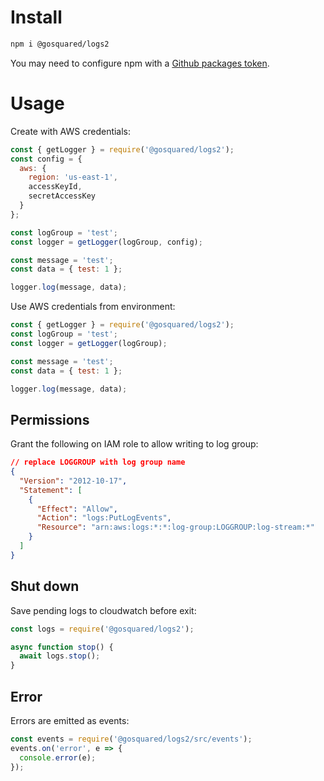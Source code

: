 # Install
```bash
npm i @gosquared/logs2
```
You may need to configure npm with a [Github packages token](https://docs.github.com/en/free-pro-team@latest/packages/using-github-packages-with-your-projects-ecosystem/configuring-npm-for-use-with-github-packages).

# Usage

Create with AWS credentials:

```javascript
const { getLogger } = require('@gosquared/logs2');
const config = {
  aws: {
    region: 'us-east-1',
    accessKeyId,
    secretAccessKey
  }
};

const logGroup = 'test';
const logger = getLogger(logGroup, config);

const message = 'test';
const data = { test: 1 };

logger.log(message, data);
```

Use AWS credentials from environment:

```javascript
const { getLogger } = require('@gosquared/logs2');
const logGroup = 'test';
const logger = getLogger(logGroup);

const message = 'test';
const data = { test: 1 };

logger.log(message, data);
```

## Permissions
Grant the following on IAM role to allow writing to log group:

```json
// replace LOGGROUP with log group name
{
  "Version": "2012-10-17",
  "Statement": [
    {
      "Effect": "Allow",
      "Action": "logs:PutLogEvents",
      "Resource": "arn:aws:logs:*:*:log-group:LOGGROUP:log-stream:*"
    }
  ]
}
```

## Shut down
Save pending logs to cloudwatch before exit:

```javascript
const logs = require('@gosquared/logs2');

async function stop() {
  await logs.stop();
}
```

## Error
Errors are emitted as events:

```javascript
const events = require('@gosquared/logs2/src/events');
events.on('error', e => {
  console.error(e);
});
```
